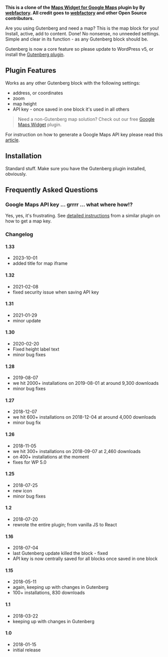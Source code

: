 **This is a clone of the [Maps Widget for Google Maps](https://wordpress.org/plugins/map-block-gutenberg/) plugin by By [webfactory](https://profiles.wordpress.org/webfactory/). All credit goes to [webfactory](https://www.gmapswidget.com/) and other Open Source contributors.**

Are you using Gutenberg and need a map? This is the map block for you! Install, active, add to content. Done! No nonsense, no unneeded settings. Simple and clear in its function - as any Gutenberg block should be.

Gutenberg is now a core feature so please update to WordPress v5, or install the <a href="https://wordpress.org/plugins/gutenberg/">Gutenberg plugin</a>.


## Plugin Features

Works as any other Gutenberg block with the following settings:
* address, or coordinates
* zoom
* map height
* API key - once saved in one block it's used in all others


> Need a non-Gutenberg map solution? Check out our free <a href="https://wordpress.org/plugins/google-maps-widget/">Google Maps Widget</a> plugin.

For instruction on how to generate a Google Maps API key please read this <a href="https://www.gmapswidget.com/documentation/generate-google-maps-api-key/">article</a>.

## Installation

Standard stuff. Make sure you have the Gutenberg plugin installed, obviously.


## Frequently Asked Questions

### Google Maps API key ... grrrr ... what where how!?

Yes, yes, it's frustrating. See <a href="https://www.gmapswidget.com/documentation/generate-google-maps-api-key/">detailed instructions</a> from a similar plugin on how to get a map key.


### Changelog

#### 1.33
- 2023-10-01
- added title for map iframe

#### 1.32
- 2021-02-08
- fixed security issue when saving API key

#### 1.31
- 2021-01-29
- minor update

#### 1.30
- 2020-02-20
- Fixed height label text
- minor bug fixes

#### 1.28
- 2019-08-07
- we hit 2000+ installations on 2019-08-01 at around 9,300 downloads
- minor bug fixes

#### 1.27
- 2018-12-07
- we hit 600+ installations on 2018-12-04 at around 4,000 downloads
- minor bug fix

#### 1.26
- 2018-11-05
- we hit 300+ installations on 2018-09-07 at 2,460 downloads
- on 400+ installations at the moment
- fixes for WP 5.0

#### 1.25
- 2018-07-25
- new icon
- minor bug fixes

#### 1.2
- 2018-07-20
- rewrote the entire plugin; from vanilla JS to React

#### 1.16
- 2018-07-04
- last Gutenberg update killed the block - fixed
- API key is now centrally saved for all blocks once saved in one block

#### 1.15
- 2018-05-11
- again, keeping up with changes in Gutenberg
- 100+ installations, 830 downloads

#### 1.1
- 2018-03-22
- keeping up with changes in Gutenberg

#### 1.0
- 2018-01-15
- initial release
